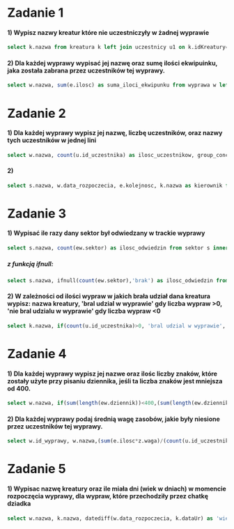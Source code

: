 # Zadanie 1
#### 1) Wypisz nazwy kreatur które nie uczestniczyły w żadnej wyprawie
```sql
select k.nazwa from kreatura k left join uczestnicy u1 on k.idKreatury=u1.id_uczestnika where u1.id_uczestnika is null;
```
#### 2) Dla każdej wyprawy wypisać jej nazwę oraz sumę ilości ekwipuinku, jaka została zabrana przez uczestników tej wyprawy.
```sql
select w.nazwa, sum(e.ilosc) as suma_iloci_ekwipunku from wyprawa w left join uczestnicy u on w.id_wyprawy=u.id_wyprawy left join kreatura k on u.id_uczestnika=k.idKreatury left join ekwipunek e on k.idKreatury=e.idKreatury group by w.id_wyprawy;
```

# Zadanie 2
#### 1) Dla każdej wyprawy wypisz jej nazwę, liczbę uczestników, oraz nazwy tych uczestników w jednej lini
```sql
select w.nazwa, count(u.id_uczestnika) as ilosc_uczestnikow, group_concat(k.nazwa) from wyprawa w left join uczestnicy u on w.id_wyprawy=u.id_wyprawy inner join kreatura k on k.idKreatury=u.id_uczestnika group by w.id_wyprawy;
```
#### 2)
```sql
select s.nazwa, w.data_rozpoczecia, e.kolejnosc, k.nazwa as kierownik from etapy_wyprawy e inner join wyprawa w on e.idWyprawy=w.id_wyprawy inner join kreatura k on k.idKreatury=w.kierownik join sektor s on e.sektor=s.id_sektora order by w.data_rozpoczecia asc, e.kolejnosc;
```
# Zadanie 3
#### 1) Wypisać ile razy dany sektor był odwiedzany w trackie wyprawy
```sql
select s.nazwa, count(ew.sektor) as ilosc_odwiedzin from sektor s inner join etapy_wyprawy ew on s.id_sektora=ew.sektor group by sektor;
```
##### z funkcją ifnull:
```sql
select s.nazwa, ifnull(count(ew.sektor),'brak') as ilosc_odwiedzin from sektor s inner join etapy_wyprawy ew on s.id_sektora=ew.sektor group by sektor;
```
#### 2) W zależności od ilości wypraw w jakich brała udział dana kreatura wypisz: nazwa kreatury, 'bral udzial w wyprawie' gdy liczba wypraw >0, 'nie bral udzialu w wyprawie' gdy liczba wypraw <0
```sql
select k.nazwa, if(count(u.id_uczestnika)>0, 'bral udzial w wyprawie','nie bral udzialu w wyprawie') as 'czy bral udzial' from uczestnicy u right join kreatura k on k.idKreatury=u.id_uczestnika group by k.nazwa;
```

# Zadanie 4
#### 1) Dla każdej wyprawy wypisz jej nazwe oraz ilośc liczby znaków, które zostały użyte przy pisaniu dziennika, jeśli ta liczba znaków jest mniejsza od 400.
```sql
select w.nazwa, if(sum(length(ew.dziennik))<400,(sum(length(ew.dziennik))),'wiecej niz 400' ) as 'ilosc znakow w dzienniku' from wyprawa w inner join etapy_wyprawy ew on w.id_wyprawy=ew.idWyprawy group by w.nazwa;
```
#### 2) Dla każdej wyprawy podaj średnią wagę zasobów, jakie były niesione przez uczestników tej wyprawy.
```sql
select w.id_wyprawy, w.nazwa,(sum(e.ilosc*z.waga)/(count(u.id_uczestnika))) as 'srednia waga niesiona przez uczestnika' from zasob z inner join ekwipunek e on e.idZasobu=z.idZasobu inner join uczestnicy u on id_uczestnika=e.idKreatury inner join wyprawa w on w.id_wyprawy=u.id_wyprawy group by id_wyprawy;
```

# Zadanie 5
#### 1) Wypisac nazwę kreatury oraz ile miała dni (wiek w dniach) w momencie rozpoczęcia wyprawy, dla wypraw, które przechodziły przez chatkę dziadka
```sql
select w.nazwa, k.nazwa, datediff(w.data_rozpoczecia, k.dataUr) as 'wiek w dniach' from kreatura k inner join uczestnicy u on k.idKreatury=u.id_uczestnika inner join wyprawa w on w.id_wyprawy=u.id_wyprawy inner join etapy_wyprawy ew on w.id_wyprawy=ew.idWyprawy where ew.sektor=7;
```


